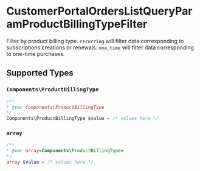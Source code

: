 # CustomerPortalOrdersListQueryParamProductBillingTypeFilter

Filter by product billing type. `recurring` will filter data corresponding to subscriptions creations or renewals. `one_time` will filter data corresponding to one-time purchases.


## Supported Types

### `Components\ProductBillingType`

```php
/**
* @var Components\ProductBillingType
*/
Components\ProductBillingType $value = /* values here */
```

### `array`

```php
/**
* @var array<Components\ProductBillingType>
*/
array $value = /* values here */
```

